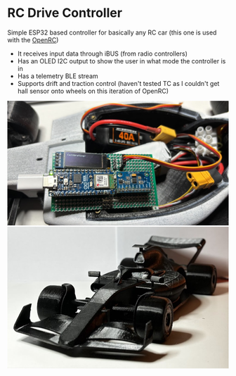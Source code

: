 # RC Drive Controller

Simple ESP32 based controller for basically any RC car (this one is used with the [OpenRC](https://www.printables.com/model/2714-openrc-f1-car-110-rc-car))

- It receives input data through iBUS (from radio controllers)
- Has an OLED I2C output to show the user in what mode the controller is in
- Has a telemetry BLE stream
- Supports drift and traction control (haven't tested TC as I couldn't get hall sensor onto wheels on this iteration of OpenRC)

![Drive Controller](docs/drive_controller.jpg)
![OpenRC car](docs/open_rc_without_paint.jpg)

